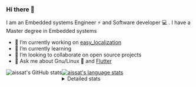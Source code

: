 ### Hi there 👋

I am an Embedded systems Engineer ⚡️ and Software developer 💻 . I have a Master degree in Embedded systems
- 🔭 I’m currently working on [easy_localization](https://pub.dev/packages/easy_localization)
- 🌱 I’m currently learning 
- 👯 I’m looking to collaborate on open source projects
- 💬 Ask me about  Gnu/Linux 🐧 and [Flutter](https://flutter.dev) 

<a href="https://profile-summary-for-github.com/user/aissat">
  <img align="left" height="170px" src="https://github-readme-stats.vercel.app/api?username=aissat&show_icons=true&line_height=27&count_private=true&include_all_commits=true" alt="aissat's GitHub stats"/>
  <img src="https://github-readme-stats.vercel.app/api/top-langs/?username=aissat&hide_langs_below=5&layout=compact" alt="aissat's language stats"/>
</a>

<details>
<summary>Detailed stats</summary>
 

### 🧐 Waka Stats

<!--START_SECTION:waka-->
![Profile Views](http://img.shields.io/badge/Profile%20Views-16-blue)

![Lines of code](https://img.shields.io/badge/From%20Hello%20World%20I%27ve%20Written-341824%20lines%20of%20code-blue)

**🐱 My Github Data** 

> 🏆 330 Contributions in the Year 2021
 > 
> 📦 43.7 kB Used in Github's Storage 
 > 
> 💼 Opted to Hire
 > 
> 📜 144 Public Repositories 
 > 
> 🔑 14 Private Repositories  
 > 
**I'm a Night 🦉** 

```text
🌞 Morning    64 commits     ██░░░░░░░░░░░░░░░░░░░░░░░   9.33% 
🌆 Daytime    94 commits     ███░░░░░░░░░░░░░░░░░░░░░░   13.7% 
🌃 Evening    292 commits    ██████████░░░░░░░░░░░░░░░   42.57% 
🌙 Night      236 commits    ████████░░░░░░░░░░░░░░░░░   34.4%

```
📅 **I'm Most Productive on Tuesday** 

```text
Monday       66 commits     ██░░░░░░░░░░░░░░░░░░░░░░░   9.62% 
Tuesday      161 commits    █████░░░░░░░░░░░░░░░░░░░░   23.47% 
Wednesday    93 commits     ███░░░░░░░░░░░░░░░░░░░░░░   13.56% 
Thursday     90 commits     ███░░░░░░░░░░░░░░░░░░░░░░   13.12% 
Friday       85 commits     ███░░░░░░░░░░░░░░░░░░░░░░   12.39% 
Saturday     119 commits    ████░░░░░░░░░░░░░░░░░░░░░   17.35% 
Sunday       72 commits     ██░░░░░░░░░░░░░░░░░░░░░░░   10.5%

```


📊 **This Week I Spent My Time On** 

```text
⌚︎ Time Zone: Africa/Algiers

💬 Programming Languages: 
Dart                     2 hrs 4 mins        ████████████████░░░░░░░░░   65.82% 
JavaScript               1 hr 3 mins         ████████░░░░░░░░░░░░░░░░░   33.89% 
YAML                     0 secs              ░░░░░░░░░░░░░░░░░░░░░░░░░   0.29%

🔥 Editors: 
VS Code                  3 hrs 8 mins        █████████████████████████   100.0%

💻 Operating System: 
Linux                    3 hrs 8 mins        █████████████████████████   100.0%

```

**I Mostly Code in Dart** 

```text
Dart                     20 repos            █████████░░░░░░░░░░░░░░░░   38.46% 
PHP                      4 repos             ██░░░░░░░░░░░░░░░░░░░░░░░   7.69% 
Vala                     4 repos             ██░░░░░░░░░░░░░░░░░░░░░░░   7.69% 
TypeScript               4 repos             ██░░░░░░░░░░░░░░░░░░░░░░░   7.69% 
C                        3 repos             █░░░░░░░░░░░░░░░░░░░░░░░░   5.77%

```


**Timeline**

![Chart not found](https://raw.githubusercontent.com/aissat/aissat/master/charts/bar_graph.png) 


 Last Updated on 02/08/2021
<!--END_SECTION:waka-->

</details>
